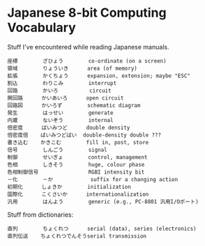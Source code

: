 Japanese 8-bit Computing Vocabulary
===================================

Stuff I've encountered while reading Japanese manuals.

    座標        ざひょう        co-ordinate (on a screen)
    領域        りょういき      area (of memory)
    拡張        かくちょう      expansion, extension; maybe "ESC"
    割込        わりこみ        interrupt
    回路        かいろ          circuit
    開回路      かいあいろ      open circuit
    回路図      かいろず        schematic diagram
    発生        はっせい        generate
    内蔵        ないぞう        internal
    倍密度      ばいみつど      double density
    倍密度倍    ばいみつどばい  double-density double ???
    書き込む    かきこむ        fill in, post, store
    信号        しんごう        signal
    制御        せいぎょ        control, management
    色相        しきそう        huge, colour phase
    色相制御信号                RGBI intensity bit
    －化        －か            suffix for a changing action
    初期化      しょきか        initialization
    国際化      こくさいか      internationalization
    汎用        はんよう        generic (e.g., PC-8801 汎用I/Oポート)


Stuff from dictionaries:

    直列        ちょくれつ      serial (data), series (electronics)
    直列伝送    ちょくれつでんそうserial transmission

